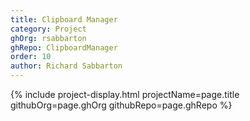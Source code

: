 ```yaml
---
title: Clipboard Manager
category: Project
ghOrg: rsabbarton
ghRepo: ClipboardManager
order: 10
author: Richard Sabbarton
---
```



{% include project-display.html projectName=page.title githubOrg=page.ghOrg githubRepo=page.ghRepo %}